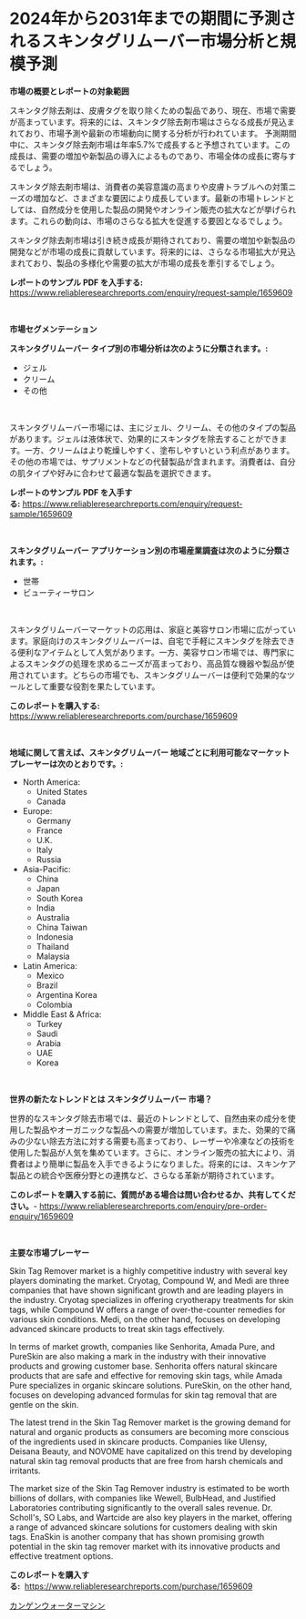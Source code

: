 <p><h1>2024年から2031年までの期間に予測されるスキンタグリムーバー市場分析と規模予測</h1></p><p><strong>市場の概要とレポートの対象範囲</strong></p>
<p><p>スキンタグ除去剤は、皮膚タグを取り除くための製品であり、現在、市場で需要が高まっています。将来的には、スキンタグ除去剤市場はさらなる成長が見込まれており、市場予測や最新の市場動向に関する分析が行われています。 予測期間中に、スキンタグ除去剤市場は年率5.7%で成長すると予想されています。この成長は、需要の増加や新製品の導入によるものであり、市場全体の成長に寄与するでしょう。</p><p>スキンタグ除去剤市場は、消費者の美容意識の高まりや皮膚トラブルへの対策ニーズの増加など、さまざまな要因により成長しています。最新の市場トレンドとしては、自然成分を使用した製品の開発やオンライン販売の拡大などが挙げられます。これらの動向は、市場のさらなる拡大を促進する要因となるでしょう。</p><p>スキンタグ除去剤市場は引き続き成長が期待されており、需要の増加や新製品の開発などが市場の成長に貢献しています。将来的には、さらなる市場拡大が見込まれており、製品の多様化や需要の拡大が市場の成長を牽引するでしょう。</p></p>
<p><strong>レポートのサンプル PDF を入手する:</strong> <a href="https://www.reliableresearchreports.com/enquiry/request-sample/1659609">https://www.reliableresearchreports.com/enquiry/request-sample/1659609</a></p>
<p>&nbsp;</p>
<p><strong>市場セグメンテーション</strong></p>
<p><strong>スキンタグリムーバー タイプ別の市場分析は次のように分類されます。:</strong></p>
<p><ul><li>ジェル</li><li>クリーム</li><li>その他</li></ul></p>
<p>&nbsp;</p>
<p><p>スキンタグリムーバー市場には、主にジェル、クリーム、その他のタイプの製品があります。ジェルは液体状で、効果的にスキンタグを除去することができます。一方、クリームはより乾燥しやすく、塗布しやすいという利点があります。その他の市場では、サプリメントなどの代替製品が含まれます。消費者は、自分の肌タイプや好みに合わせて最適な製品を選択できます。</p></p>
<p><strong>レポートのサンプル PDF を入手する:</strong>&nbsp;<a href="https://www.reliableresearchreports.com/enquiry/request-sample/1659609">https://www.reliableresearchreports.com/enquiry/request-sample/1659609</a></p>
<p>&nbsp;</p>
<p><strong> スキンタグリムーバー アプリケーション別の市場産業調査は次のように分類されます。:</strong></p>
<p><ul><li>世帯</li><li>ビューティーサロン</li></ul></p>
<p>&nbsp;</p>
<p><p>スキンタグリムーバーマーケットの応用は、家庭と美容サロン市場に広がっています。家庭向けのスキンタグリムーバーは、自宅で手軽にスキンタグを除去できる便利なアイテムとして人気があります。一方、美容サロン市場では、専門家によるスキンタグの処理を求めるニーズが高まっており、高品質な機器や製品が使用されています。どちらの市場でも、スキンタグリムーバーは便利で効果的なツールとして重要な役割を果たしています。</p></p>
<p><strong>このレポートを購入する:</strong>&nbsp; <a href="https://www.reliableresearchreports.com/purchase/1659609">https://www.reliableresearchreports.com/purchase/1659609</a></p>
<p>&nbsp;</p>
<p><strong>地域に関して言えば、スキンタグリムーバー 地域ごとに利用可能なマーケットプレーヤーは次のとおりです。:</strong></p>
<p><ul>
    <li>
        North America:
        <ul>
            <li>United States</li>
            <li>Canada</li>
        </ul>
    </li>
    <li>
        Europe:
        <ul>
            <li>Germany</li>
            <li>France</li>
            <li>U.K.</li>
            <li>Italy</li>
            <li>Russia</li>
        </ul>
    </li>
    <li>
        Asia-Pacific:
        <ul>
            <li>China</li>
            <li>Japan</li>
            <li>South Korea</li>
            <li>India</li>
            <li>Australia</li>
            <li>China Taiwan</li>
            <li>Indonesia</li>
            <li>Thailand</li>
            <li>Malaysia</li>
        </ul>
    </li>
    <li>
        Latin America:
        <ul>
            <li>Mexico</li>
            <li>Brazil</li>
            <li>Argentina Korea</li>
            <li>Colombia</li>
        </ul>
    </li>
    <li>
        Middle East & Africa:
        <ul>
            <li>Turkey</li>
            <li>Saudi</li>
            <li>Arabia</li>
            <li>UAE</li>
            <li>Korea</li>
        </ul>
    </li>
    </ul></p>
<p>&nbsp;</p>
<p><strong>世界の新たなトレンドとは スキンタグリムーバー 市場？</strong></p>
<p><p>世界的なスキンタグ除去市場では、最近のトレンドとして、自然由来の成分を使用した製品やオーガニックな製品への需要が増加しています。また、効果的で痛みの少ない除去方法に対する需要も高まっており、レーザーや冷凍などの技術を使用した製品が人気を集めています。さらに、オンライン販売の拡大により、消費者はより簡単に製品を入手できるようになりました。将来的には、スキンケア製品との統合や医療分野との連携など、さらなる革新が期待されています。</p></p>
<p><strong>このレポートを購入する前に、質問がある場合は問い合わせるか、共有してください。</strong>- <a href="https://www.reliableresearchreports.com/enquiry/pre-order-enquiry/1659609">https://www.reliableresearchreports.com/enquiry/pre-order-enquiry/1659609</a></p>
<p>&nbsp;</p>
<p><strong>主要な市場プレーヤー</strong></p>
<p><p>Skin Tag Remover market is a highly competitive industry with several key players dominating the market. Cryotag, Compound W, and Medi are three companies that have shown significant growth and are leading players in the industry. Cryotag specializes in offering cryotherapy treatments for skin tags, while Compound W offers a range of over-the-counter remedies for various skin conditions. Medi, on the other hand, focuses on developing advanced skincare products to treat skin tags effectively.</p><p>In terms of market growth, companies like Senhorita, Amada Pure, and PureSkin are also making a mark in the industry with their innovative products and growing customer base. Senhorita offers natural skincare products that are safe and effective for removing skin tags, while Amada Pure specializes in organic skincare solutions. PureSkin, on the other hand, focuses on developing advanced formulas for skin tag removal that are gentle on the skin.</p><p>The latest trend in the Skin Tag Remover market is the growing demand for natural and organic products as consumers are becoming more conscious of the ingredients used in skincare products. Companies like Ulensy, Deisana Beauty, and NOVOME have capitalized on this trend by developing natural skin tag removal products that are free from harsh chemicals and irritants.</p><p>The market size of the Skin Tag Remover industry is estimated to be worth billions of dollars, with companies like Wewell, BulbHead, and Justified Laboratories contributing significantly to the overall sales revenue. Dr. Scholl's, SO Labs, and Wartcide are also key players in the market, offering a range of advanced skincare solutions for customers dealing with skin tags. EnaSkin is another company that has shown promising growth potential in the skin tag remover market with its innovative products and effective treatment options.</p></p>
<p><strong>このレポートを購入する:</strong>&nbsp;&nbsp;<a href="https://www.reliableresearchreports.com/purchase/1659609">https://www.reliableresearchreports.com/purchase/1659609</a></p>
<p><p><a href="https://github.com/SantosDicki04/Market-Research-Report-List-1/blob/main/103964512730.md">カンゲンウォーターマシン</a></p></p>